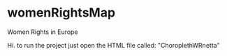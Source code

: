 # womenRightsMap
Women Rights in Europe

Hi.
to run the project just open the HTML file called: "ChoroplethWRnetta"


